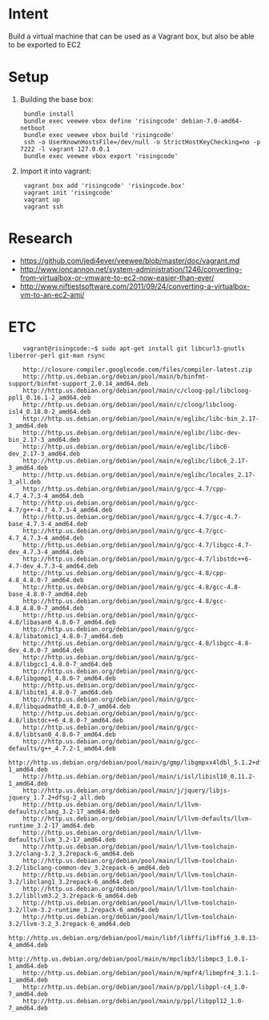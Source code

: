 # Intent

Build a virtual machine that can be used as a Vagrant box, but also be able to be exported to EC2

# Setup

1. Building the base box:

        bundle install
        bundle exec veewee vbox define 'risingcode' debian-7.0-amd64-netboot
        bundle exec veewee vbox build 'risingcode'
        ssh -o UserKnownHostsFile=/dev/null -o StrictHostKeyChecking=no -p 7222 -l vagrant 127.0.0.1
        bundle exec veewee vbox export 'risingcode'

1. Import it into vagrant:

        vagrant box add 'risingcode' 'risingcode.box'
        vagrant init 'risingcode'
        vagrant up
        vagrant ssh

# Research

* https://github.com/jedi4ever/veewee/blob/master/doc/vagrant.md
* http://www.ioncannon.net/system-administration/1246/converting-from-virtualbox-or-vmware-to-ec2-now-easier-than-ever/
* http://www.niftiestsoftware.com/2011/09/24/converting-a-virtualbox-vm-to-an-ec2-ami/

# ETC

        vagrant@risingcode:~$ sudo apt-get install git libcurl3-gnutls liberror-perl git-man rsync

        http://closure-compiler.googlecode.com/files/compiler-latest.zip
        http://http.us.debian.org/debian/pool/main/b/binfmt-support/binfmt-support_2.0.14_amd64.deb
        http://http.us.debian.org/debian/pool/main/c/cloog-ppl/libcloog-ppl1_0.16.1-2_amd64.deb
        http://http.us.debian.org/debian/pool/main/c/cloog/libcloog-isl4_0.18.0-2_amd64.deb
        http://http.us.debian.org/debian/pool/main/e/eglibc/libc-bin_2.17-3_amd64.deb
        http://http.us.debian.org/debian/pool/main/e/eglibc/libc-dev-bin_2.17-3_amd64.deb
        http://http.us.debian.org/debian/pool/main/e/eglibc/libc6-dev_2.17-3_amd64.deb
        http://http.us.debian.org/debian/pool/main/e/eglibc/libc6_2.17-3_amd64.deb
        http://http.us.debian.org/debian/pool/main/e/eglibc/locales_2.17-3_all.deb
        http://http.us.debian.org/debian/pool/main/g/gcc-4.7/cpp-4.7_4.7.3-4_amd64.deb
        http://http.us.debian.org/debian/pool/main/g/gcc-4.7/g++-4.7_4.7.3-4_amd64.deb
        http://http.us.debian.org/debian/pool/main/g/gcc-4.7/gcc-4.7-base_4.7.3-4_amd64.deb
        http://http.us.debian.org/debian/pool/main/g/gcc-4.7/gcc-4.7_4.7.3-4_amd64.deb
        http://http.us.debian.org/debian/pool/main/g/gcc-4.7/libgcc-4.7-dev_4.7.3-4_amd64.deb
        http://http.us.debian.org/debian/pool/main/g/gcc-4.7/libstdc++6-4.7-dev_4.7.3-4_amd64.deb
        http://http.us.debian.org/debian/pool/main/g/gcc-4.8/cpp-4.8_4.8.0-7_amd64.deb
        http://http.us.debian.org/debian/pool/main/g/gcc-4.8/gcc-4.8-base_4.8.0-7_amd64.deb
        http://http.us.debian.org/debian/pool/main/g/gcc-4.8/gcc-4.8_4.8.0-7_amd64.deb
        http://http.us.debian.org/debian/pool/main/g/gcc-4.8/libasan0_4.8.0-7_amd64.deb
        http://http.us.debian.org/debian/pool/main/g/gcc-4.8/libatomic1_4.8.0-7_amd64.deb
        http://http.us.debian.org/debian/pool/main/g/gcc-4.8/libgcc-4.8-dev_4.8.0-7_amd64.deb
        http://http.us.debian.org/debian/pool/main/g/gcc-4.8/libgcc1_4.8.0-7_amd64.deb
        http://http.us.debian.org/debian/pool/main/g/gcc-4.8/libgomp1_4.8.0-7_amd64.deb
        http://http.us.debian.org/debian/pool/main/g/gcc-4.8/libitm1_4.8.0-7_amd64.deb
        http://http.us.debian.org/debian/pool/main/g/gcc-4.8/libquadmath0_4.8.0-7_amd64.deb
        http://http.us.debian.org/debian/pool/main/g/gcc-4.8/libstdc++6_4.8.0-7_amd64.deb
        http://http.us.debian.org/debian/pool/main/g/gcc-4.8/libtsan0_4.8.0-7_amd64.deb
        http://http.us.debian.org/debian/pool/main/g/gcc-defaults/g++_4.7.2-1_amd64.deb
        http://http.us.debian.org/debian/pool/main/g/gmp/libgmpxx4ldbl_5.1.2+dfsg-1_amd64.deb
        http://http.us.debian.org/debian/pool/main/i/isl/libisl10_0.11.2-1_amd64.deb
        http://http.us.debian.org/debian/pool/main/j/jquery/libjs-jquery_1.7.2+dfsg-2_all.deb
        http://http.us.debian.org/debian/pool/main/l/llvm-defaults/clang_3.2-17_amd64.deb
        http://http.us.debian.org/debian/pool/main/l/llvm-defaults/llvm-runtime_3.2-17_amd64.deb
        http://http.us.debian.org/debian/pool/main/l/llvm-defaults/llvm_3.2-17_amd64.deb
        http://http.us.debian.org/debian/pool/main/l/llvm-toolchain-3.2/clang-3.2_3.2repack-6_amd64.deb
        http://http.us.debian.org/debian/pool/main/l/llvm-toolchain-3.2/libclang-common-dev_3.2repack-6_amd64.deb
        http://http.us.debian.org/debian/pool/main/l/llvm-toolchain-3.2/libclang1_3.2repack-6_amd64.deb
        http://http.us.debian.org/debian/pool/main/l/llvm-toolchain-3.2/libllvm3.2_3.2repack-6_amd64.deb
        http://http.us.debian.org/debian/pool/main/l/llvm-toolchain-3.2/llvm-3.2-runtime_3.2repack-6_amd64.deb
        http://http.us.debian.org/debian/pool/main/l/llvm-toolchain-3.2/llvm-3.2_3.2repack-6_amd64.deb
        http://http.us.debian.org/debian/pool/main/libf/libffi/libffi6_3.0.13-4_amd64.deb
        http://http.us.debian.org/debian/pool/main/m/mpclib3/libmpc3_1.0.1-1_amd64.deb
        http://http.us.debian.org/debian/pool/main/m/mpfr4/libmpfr4_3.1.1-1_amd64.deb
        http://http.us.debian.org/debian/pool/main/p/ppl/libppl-c4_1.0-7_amd64.deb
        http://http.us.debian.org/debian/pool/main/p/ppl/libppl12_1.0-7_amd64.deb
